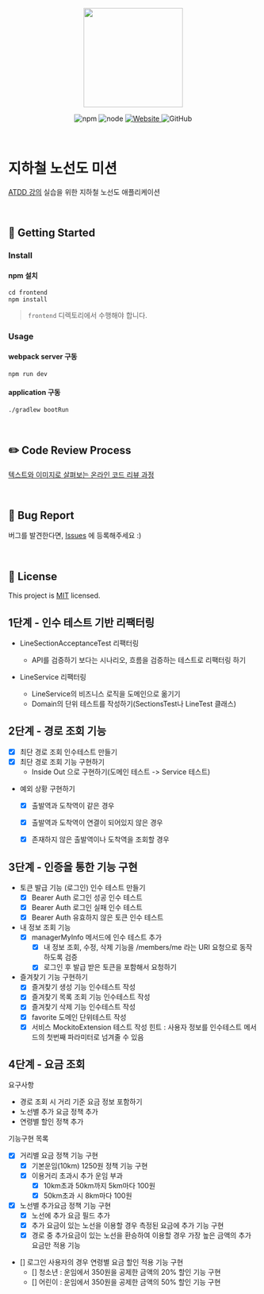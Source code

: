 <p align="center">
    <img width="200px;" src="https://raw.githubusercontent.com/woowacourse/atdd-subway-admin-frontend/master/images/main_logo.png"/>
</p>
<p align="center">
  <img alt="npm" src="https://img.shields.io/badge/npm-%3E%3D%205.5.0-blue">
  <img alt="node" src="https://img.shields.io/badge/node-%3E%3D%209.3.0-blue">
  <a href="https://edu.nextstep.camp/c/R89PYi5H" alt="nextstep atdd">
    <img alt="Website" src="https://img.shields.io/website?url=https%3A%2F%2Fedu.nextstep.camp%2Fc%2FR89PYi5H">
  </a>
  <img alt="GitHub" src="https://img.shields.io/github/license/next-step/atdd-subway-service">
</p>

<br>

# 지하철 노선도 미션
[ATDD 강의](https://edu.nextstep.camp/c/R89PYi5H) 실습을 위한 지하철 노선도 애플리케이션

<br>

## 🚀 Getting Started

### Install
#### npm 설치
```
cd frontend
npm install
```
> `frontend` 디렉토리에서 수행해야 합니다.

### Usage
#### webpack server 구동
```
npm run dev
```
#### application 구동
```
./gradlew bootRun
```
<br>

## ✏️ Code Review Process
[텍스트와 이미지로 살펴보는 온라인 코드 리뷰 과정](https://github.com/next-step/nextstep-docs/tree/master/codereview)

<br>

## 🐞 Bug Report

버그를 발견한다면, [Issues](https://github.com/next-step/atdd-subway-service/issues) 에 등록해주세요 :)

<br>

## 📝 License

This project is [MIT](https://github.com/next-step/atdd-subway-service/blob/master/LICENSE.md) licensed.


## 1단계 - 인수 테스트 기반 리팩터링

- LineSectionAcceptanceTest 리팩터링
  - API를 검증하기 보다는 시나리오, 흐름을 검증하는 테스트로 리팩터링 하기

- LineService 리팩터링
  - LineService의 비즈니스 로직을 도메인으로 옮기기
  - Domain의 단위 테스트를 작성하기(SectionsTest나 LineTest 클래스)

## 2단계 - 경로 조회 기능

- [x] 최단 경로 조회 인수테스트 만들기
- [x] 최단 경로 조회 기능 구현하기
  - Inside Out 으로 구현하기(도메인 테스트 -> Service 테스트)
- 예외 상황 구현하기
  - [x] 출발역과 도착역이 같은 경우
  - [x] 출발역과 도착역이 연결이 되어있지 않은 경우
  - [x] 존재하지 않은 출발역이나 도착역을 조회할 경우


## 3단계 - 인증을 통한 기능 구현

- 토큰 발급 기능 (로그인) 인수 테스트 만들기
  - [x] Bearer Auth 로그인 성공 인수 테스트
  - [x] Bearer Auth 로그인 실패 인수 테스트
  - [x] Bearer Auth 유효하지 않은 토큰 인수 테스트
  
- 내 정보 조회 기능
  - [x] managerMyInfo 메서드에 인수 테스트 추가
    - [x] 내 정보 조회, 수정, 삭제 기능을 /members/me 라는 URI 요청으로 동작하도록 검증
    - [x] 로그인 후 발급 받은 토큰을 포함해서 요청하기
  
- 즐겨찾기 기능 구현하기
  - [x] 즐겨찾기 생성 기능 인수테스트 작성
  - [x] 즐겨찾기 목록 조회 기능 인수테스트 작성
  - [x] 즐겨찾기 삭제 기능 인수테스트 작성
  - [x] favorite 도메인 단위테스트 작성
  - [x] 서비스 MockitoExtension 테스트 작성
  힌트 : 사용자 정보를 인수테스트 메서드의 첫번째 파라미터로 넘겨줄 수 있음

## 4단계 - 요금 조회

요구사항
- 경로 조회 시 거리 기준 요금 정보 포함하기
- 노선별 추가 요금 정책 추가
- 연령별 할인 정책 추가

기능구현 목록
- [x] 거리별 요금 정책 기능 구현
  - [x] 기본운임(10km) 1250원 정책 기능 구현
  - [x] 이용거리 초과시 추가 운임 부과
      - [x] 10km초과 50km까지 5km마다 100원
      - [x] 50km초과 시 8km마다 100원
- [x] 노선별 추가요금 정책 기능 구현
  - [x] 노선에 추가 요금 필드 추가
  - [x] 추가 요금이 있는 노선을 이용할 경우 측정된 요금에 추가 기능 구현
  - [x] 경로 중 추가요금이 있는 노선을 환승하여 이용할 경우 가장 높은 금액의 추가 요금만 적용 기능
- [] 로그인 사용자의 경우 연령별 요금 할인 적용 기능 구현
  - [] 청소년 : 운임에서 350원을 공제한 금액의 20% 할인 기능 구현
  - [] 어린이 : 운임에서 350원을 공제한 금액의 50% 할인 기능 구현